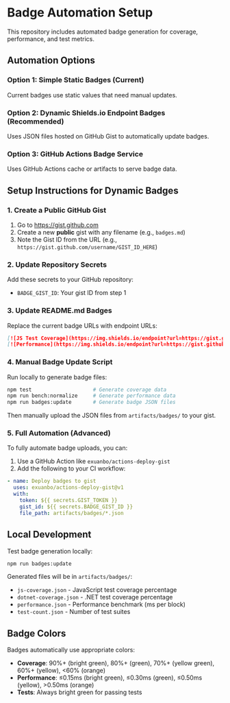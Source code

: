 # Badge Automation Setup

This repository includes automated badge generation for coverage, performance, and test metrics.

## Automation Options

### Option 1: Simple Static Badges (Current)
Current badges use static values that need manual updates.

### Option 2: Dynamic Shields.io Endpoint Badges (Recommended)
Uses JSON files hosted on GitHub Gist to automatically update badges.

### Option 3: GitHub Actions Badge Service
Uses GitHub Actions cache or artifacts to serve badge data.

## Setup Instructions for Dynamic Badges

### 1. Create a Public GitHub Gist
1. Go to https://gist.github.com
2. Create a new **public** gist with any filename (e.g., `badges.md`)
3. Note the Gist ID from the URL (e.g., `https://gist.github.com/username/GIST_ID_HERE`)

### 2. Update Repository Secrets
Add these secrets to your GitHub repository:
- `BADGE_GIST_ID`: Your gist ID from step 1

### 3. Update README.md Badges
Replace the current badge URLs with endpoint URLs:

```markdown
[![JS Test Coverage](https://img.shields.io/endpoint?url=https://gist.githubusercontent.com/North15/8e05a23df61bc45321336edc41f1bc96/raw/js-coverage.json)](https://github.com/North15/EdNotes/actions/workflows/ci.yml)
[![Performance](https://img.shields.io/endpoint?url=https://gist.githubusercontent.com/North15/8e05a23df61bc45321336edc41f1bc96/raw/performance.json)](https://github.com/North15/EdNotes/actions/workflows/ci.yml)
```

### 4. Manual Badge Update Script
Run locally to generate badge files:
```bash
npm test                    # Generate coverage data
npm run bench:normalize     # Generate performance data
npm run badges:update       # Generate badge JSON files
```

Then manually upload the JSON files from `artifacts/badges/` to your gist.

### 5. Full Automation (Advanced)
To fully automate badge uploads, you can:

1. Use a GitHub Action like `exuanbo/actions-deploy-gist`
2. Add the following to your CI workflow:

```yaml
- name: Deploy badges to gist
  uses: exuanbo/actions-deploy-gist@v1
  with:
    token: ${{ secrets.GIST_TOKEN }}
    gist_id: ${{ secrets.BADGE_GIST_ID }}
    file_path: artifacts/badges/*.json
```

## Local Development

Test badge generation locally:
```bash
npm run badges:update
```

Generated files will be in `artifacts/badges/`:
- `js-coverage.json` - JavaScript test coverage percentage
- `dotnet-coverage.json` - .NET test coverage percentage  
- `performance.json` - Performance benchmark (ms per block)
- `test-count.json` - Number of test suites

## Badge Colors

Badges automatically use appropriate colors:
- **Coverage**: 90%+ (bright green), 80%+ (green), 70%+ (yellow green), 60%+ (yellow), <60% (orange)
- **Performance**: ≤0.15ms (bright green), ≤0.30ms (green), ≤0.50ms (yellow), >0.50ms (orange)
- **Tests**: Always bright green for passing tests
